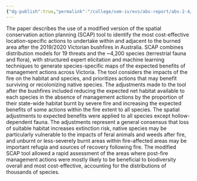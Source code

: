 ```yaml
---
{"dg-publish":true,"permalink":"/college/sem-iv/evs/abs-report/abs-2-4/"}
---
```



The paper describes the use of a modified version of the spatial conservation action planning (SCAP) tool to identify the most cost-effective location-specific actions to undertake within and adjacent to the burned area after the 2019/2020 Victorian bushfires in Australia. SCAP combines distribution models for 19 threats and the ~4,200 species (terrestrial fauna and flora), with structured expert elicitation and machine learning techniques to generate species-specific maps of the expected benefits of management actions across Victoria. The tool considers the impacts of the fire on the habitat and species, and prioritizes actions that may benefit surviving or recolonizing native species. The adjustments made to the tool after the bushfires included reducing the expected net habitat available to each species in the absence of management actions by the proportion of their state-wide habitat burnt by severe fire and increasing the expected benefits of some actions within the fire extent to all species. The spatial adjustments to expected benefits were applied to all species except hollow-dependent fauna. The adjustments represent a general consensus that loss of suitable habitat increases extinction risk, native species may be particularly vulnerable to the impacts of feral animals and weeds after fire, and unburnt or less-severely burnt areas within fire-affected areas may be important refugia and sources of recovery following fire. The modified SCAP tool allowed a rapid assessment of the areas where post-fire management actions were mostly likely to be beneficial to biodiversity overall and most cost-effective, accounting for the distributions of thousands of species.